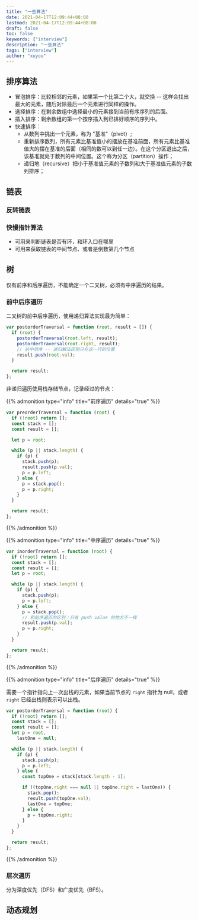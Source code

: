 ```yaml
---
title: "一些算法"
date: 2021-04-17T12:09:44+08:00
lastmod: 2021-04-17T12:09:44+08:00
draft: false
toc: false
keywords: ["interview"]
description: "一些算法"
tags: ["interview"]
author: "xuyou"
---
```


## 排序算法

- 冒泡排序：比较相邻的元素，如果第一个比第二个大，就交换 -- 这样会找出最大的元素，随后对除最后一个元素进行同样的操作。
- 选择排序：在剩余数组中选择最小的元素接到当前有序序列的后面。
- 插入排序：剩余数组的第一个按序插入到已排好顺序的序列中。
- 快速排序：
  - 从数列中挑出一个元素，称为 "基准"（pivot）;
  - 重新排序数列，所有元素比基准值小的摆放在基准前面，所有元素比基准值大的摆在基准的后面（相同的数可以到任一边）。在这个分区退出之后，该基准就处于数列的中间位置。这个称为分区（partition）操作；
  - 递归地（recursive）把小于基准值元素的子数列和大于基准值元素的子数列排序；

## 链表

### 反转链表

### 快慢指针算法

- 可用来判断链表是否有环，和环入口在哪里
- 可用来获取链表的中间节点、或者是倒数第几个节点

## 树

仅有前序和后序遍历，不能确定一个二叉树，必须有中序遍历的结果。

### 前中后序遍历

二叉树的前中后序遍历，使用递归算法实现最为简单：

```js
var postorderTraversal = function (root, result = []) {
  if (root) {
    postorderTraversal(root.left, result);
    postorderTraversal(root.right, result);
    // 前中后序 -- 递归解法区别只在这一行的位置
    result.push(root.val);
  }

  return result;
};
```

非递归遍历使用栈存储节点，记录经过的节点：

{{% admonition type="info" title="前序遍历" details="true" %}}

```js
var preorderTraversal = function (root) {
  if (!root) return [];
  const stack = [];
  const result = [];

  let p = root;

  while (p || stack.length) {
    if (p) {
      stack.push(p);
      result.push(p.val);
      p = p.left;
    } else {
      p = stack.pop();
      p = p.right;
    }
  }

  return result;
};
```

{{% /admonition %}}

{{% admonition type="info" title="中序遍历" details="true" %}}

```js
var inorderTraversal = function (root) {
  if (!root) return [];
  const stack = [];
  const result = [];
  let p = root;

  while (p || stack.length) {
    if (p) {
      stack.push(p);
      p = p.left;
    } else {
      p = stack.pop();
      // 和前序遍历的区别：只有 push value 的地方不一样
      result.push(p.val);
      p = p.right;
    }
  }

  return result;
};
```

{{% /admonition %}}

{{% admonition type="info" title="后序遍历" details="true" %}}

需要一个指针指向上一次出栈的元素，如果当前节点的 `right` 指针为 null，或者 `right` 已经出栈则表示可以出栈。

```js
var postorderTraversal = function (root) {
  if (!root) return [];
  const stack = [];
  const result = [];
  let p = root,
    lastOne = null;

  while (p || stack.length) {
    if (p) {
      stack.push(p);
      p = p.left;
    } else {
      const topOne = stack[stack.length - 1];

      if ((topOne.right === null || topOne.right = lastOne)) {
        stack.pop();
        result.push(topOne.val);
        lastOne = topOne;
      } else {
        p = topOne.right;
      }
    }
  }

  return result;
};
```

{{% /admonition %}}

### 层次遍历

分为深度优先（DFS）和广度优先（BFS）。

## 动态规划
